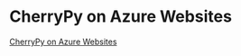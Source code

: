 # CherryPy on Azure Websites

[CherryPy on Azure Websites](http://blog.cincura.net/233498-cherrypy-on-azure-websites/)